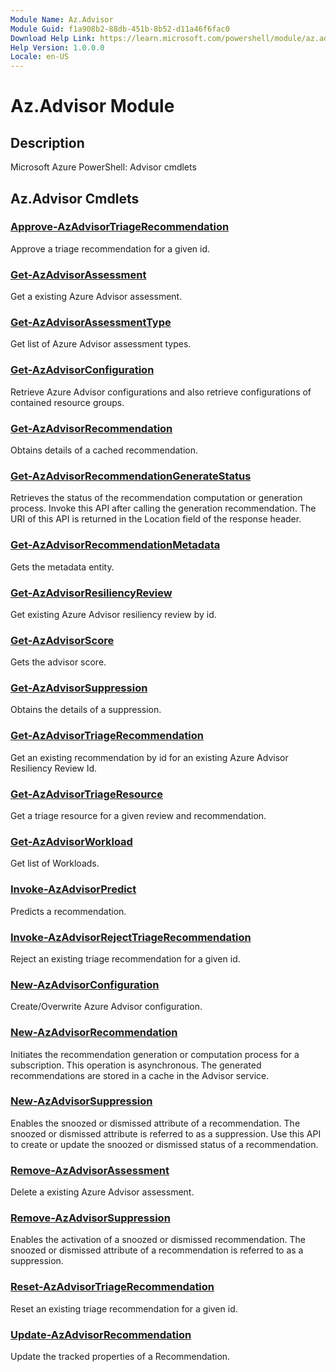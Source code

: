 ```yaml
---
Module Name: Az.Advisor
Module Guid: f1a908b2-88db-451b-8b52-d11a46f6fac0
Download Help Link: https://learn.microsoft.com/powershell/module/az.advisor
Help Version: 1.0.0.0
Locale: en-US
---
```


# Az.Advisor Module
## Description
Microsoft Azure PowerShell: Advisor cmdlets

## Az.Advisor Cmdlets
### [Approve-AzAdvisorTriageRecommendation](Approve-AzAdvisorTriageRecommendation.md)
Approve a triage recommendation for a given id.

### [Get-AzAdvisorAssessment](Get-AzAdvisorAssessment.md)
Get a existing Azure Advisor assessment.

### [Get-AzAdvisorAssessmentType](Get-AzAdvisorAssessmentType.md)
Get list of Azure Advisor assessment types.

### [Get-AzAdvisorConfiguration](Get-AzAdvisorConfiguration.md)
Retrieve Azure Advisor configurations and also retrieve configurations of contained resource groups.

### [Get-AzAdvisorRecommendation](Get-AzAdvisorRecommendation.md)
Obtains details of a cached recommendation.

### [Get-AzAdvisorRecommendationGenerateStatus](Get-AzAdvisorRecommendationGenerateStatus.md)
Retrieves the status of the recommendation computation or generation process.
Invoke this API after calling the generation recommendation.
The URI of this API is returned in the Location field of the response header.

### [Get-AzAdvisorRecommendationMetadata](Get-AzAdvisorRecommendationMetadata.md)
Gets the metadata entity.

### [Get-AzAdvisorResiliencyReview](Get-AzAdvisorResiliencyReview.md)
Get existing Azure Advisor resiliency review by id.

### [Get-AzAdvisorScore](Get-AzAdvisorScore.md)
Gets the advisor score.

### [Get-AzAdvisorSuppression](Get-AzAdvisorSuppression.md)
Obtains the details of a suppression.

### [Get-AzAdvisorTriageRecommendation](Get-AzAdvisorTriageRecommendation.md)
Get an existing recommendation by id for an existing Azure Advisor Resiliency Review Id.

### [Get-AzAdvisorTriageResource](Get-AzAdvisorTriageResource.md)
Get a triage resource for a given review and recommendation.

### [Get-AzAdvisorWorkload](Get-AzAdvisorWorkload.md)
Get list of Workloads.

### [Invoke-AzAdvisorPredict](Invoke-AzAdvisorPredict.md)
Predicts a recommendation.

### [Invoke-AzAdvisorRejectTriageRecommendation](Invoke-AzAdvisorRejectTriageRecommendation.md)
Reject an existing triage recommendation for a given id.

### [New-AzAdvisorConfiguration](New-AzAdvisorConfiguration.md)
Create/Overwrite Azure Advisor configuration.

### [New-AzAdvisorRecommendation](New-AzAdvisorRecommendation.md)
Initiates the recommendation generation or computation process for a subscription.
This operation is asynchronous.
The generated recommendations are stored in a cache in the Advisor service.

### [New-AzAdvisorSuppression](New-AzAdvisorSuppression.md)
Enables the snoozed or dismissed attribute of a recommendation.
The snoozed or dismissed attribute is referred to as a suppression.
Use this API to create or update the snoozed or dismissed status of a recommendation.

### [Remove-AzAdvisorAssessment](Remove-AzAdvisorAssessment.md)
Delete a existing Azure Advisor assessment.

### [Remove-AzAdvisorSuppression](Remove-AzAdvisorSuppression.md)
Enables the activation of a snoozed or dismissed recommendation.
The snoozed or dismissed attribute of a recommendation is referred to as a suppression.

### [Reset-AzAdvisorTriageRecommendation](Reset-AzAdvisorTriageRecommendation.md)
Reset an existing triage recommendation for a given id.

### [Update-AzAdvisorRecommendation](Update-AzAdvisorRecommendation.md)
Update the tracked properties of a Recommendation.

